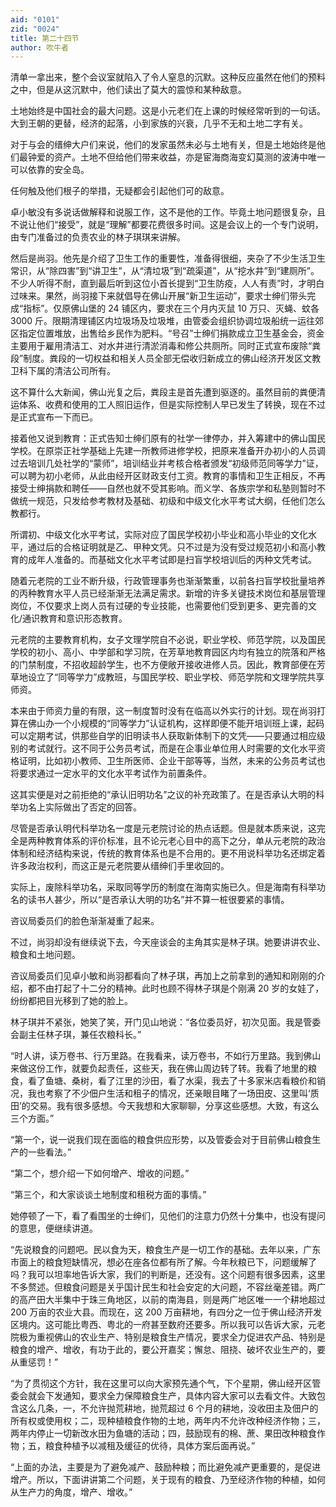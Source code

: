 ```yaml
---
aid: "0101"
zid: "0024"
title: 第二十四节
author: 吹牛者
---
```


清单一拿出来，整个会议室就陷入了令人窒息的沉默。这种反应虽然在他们的预料之中，但是从这沉默中，他们读出了莫大的震惊和某种敌意。

土地始终是中国社会的最大问题。这是小元老们在上课的时候经常听到的一句话。大到王朝的更替，经济的起落，小到家族的兴衰，几乎不无和土地二字有关。

对于与会的缙绅大户们来说，他们的发家虽然未必与土地有关，但是土地始终是他们最钟爱的资产。土地不但给他们带来收益，亦是宦海商海变幻莫测的波涛中唯一可以依靠的安全岛。

任何触及他们根子的举措，无疑都会引起他们可的敌意。

卓小敏没有多说话做解释和说服工作，这不是他的工作。毕竟土地问题很复杂，且不说让他们“接受”，就是“理解”都要花费很多时间。这是会议上的一个专门说明，由专门准备过的负责农业的林子琪琪来讲解。

然后是尚羽。他先是介绍了卫生工作的重要性，准备得很细，夹杂了不少生活卫生常识，从“除四害”到“讲卫生”，从“清垃圾”到“疏渠道”，从“挖水井”到“建厕所”。不少人听得不耐，直到最后听到这位小首长提到“卫生防疫，人人有责”时，才明白过味来。果然，尚羽接下来就倡导在佛山开展“新卫生运动”，要求士绅们带头完成“指标”。仅原佛山堡的 24 铺区内，要求在三个月内灭鼠 10 万只、灭蝇、蚊各 3000 斤。限期清理铺区内垃圾场及垃圾堆，由管委会组织协调垃圾船统一运往郊区指定位置堆放，出售给乡民作为肥料。“号召”士绅们捐款成立卫生基金会，资金主要用于雇用清洁工、对水井进行清淤消毒和修公共厕所。同时正式宣布废除“粪段”制度。粪段的一切权益和相关人员全部无偿收归新成立的佛山经济开发区文教卫科下属的清洁公司所有。

这不算什么大新闻，佛山光复之后，粪段主是首先遭到驱逐的。虽然目前的粪便清运体系、收费和使用的工人照旧运作，但是实际控制人早已发生了转换，现在不过是正式宣布一下而已。

接着他又说到教育：正式告知士绅们原有的社学一律停办，并入筹建中的佛山国民学校。在原崇正社学基础上先建一所教师进修学校，把原来准备开办初小的人员调过去培训几处社学的“蒙师”，培训结业并考核合格者颁发“初级师范同等学力”证，可以聘为初小老师，从此由经开区财政支付工资。教育的事情和卫生正相反，不再接受士绅捐款和聘任――自然也就不受其影响。而义学、各族宗学和私塾则暂时不做统一规范，只发给参考教材及基础、初级和中级文化水平考试大纲，任他们怎么教都行。

所谓初、中级文化水平考试，实际对应了国民学校初小毕业和高小毕业的文化水平，通过后的合格证明就是乙、甲种文凭。只不过是为没有受过规范初小和高小教育的成年人准备的。而基础文化水平考试即是扫盲学校培训后的丙种文凭考试。

随着元老院的工业不断升级，行政管理事务也渐渐繁重，以前各扫盲学校批量培养的丙种教育水平人员已经渐渐无法满足需求。新增的许多关键技术岗位和基层管理岗位，不仅要求上岗人员有过硬的专业技能，也需要他们受到更多、更完善的文化/通识教育和意识形态教育。

元老院的主要教育机构，女子文理学院自不必说，职业学校、师范学院，以及国民学校的初小、高小、中学部和学习院，在芳草地教育园区内均有独立的院落和严格的门禁制度，不招收超龄学生，也不方便敞开接收进修人员。因此，教育部便在芳草地设立了“同等学力”成教班，与国民学校、职业学校、师范学院和文理学院共享师资。

本来由于师资力量的有限，这一制度暂时没有在临高以外实行的计划。现在尚羽打算在佛山办一个小规模的“同等学力”认证机构，这样即便不能开培训班上课，起码可以定期考试，供那些自学的旧明读书人获取新体制下的文凭——只要通过相应级别的考试就行。这不同于公务员考试，而是在企事业单位用人时需要的文化水平资格证明，比如初小教师、卫生所医师、企业干部等等，当然，未来的公务员考试也将要求通过一定水平的文化水平考试作为前置条件。

这其实便是对之前拒绝的“承认旧明功名”之议的补充政策了。在是否承认大明的科举功名上实际做出了否定的回答。

尽管是否承认明代科举功名一度是元老院讨论的热点话题。但是就本质来说，这完全是两种教育体系的评价标准，且不论元老心目中的高下之分，单从元老院的政治体制和经济结构来说，传统的教育体系也是不合用的。更不用说科举功名还绑定着许多政治权利，而这正是元老院要从缙绅们手里收回的。

实际上，废除科举功名，采取同等学历的制度在海南实施已久。但是海南有科举功名的读书人甚少，所以“是否承认大明的功名”并不算一桩很要紧的事情。

咨议局委员们的脸色渐渐凝重了起来。

不过，尚羽却没有继续说下去，今天座谈会的主角其实是林子琪。她要讲讲农业、粮食和土地问题。

咨议局委员们见卓小敏和尚羽都看向了林子琪，再加上之前拿到的通知和刚刚的介绍，都不由打起了十二分的精神。此时也顾不得林子琪是个刚满 20 岁的女娃了，纷纷都把目光移到了她的脸上。

林子琪并不紧张，她笑了笑，开门见山地说：“各位委员好，初次见面。我是管委会副主任林子琪，兼任农粮科长。”

“时人讲，读万卷书、行万里路。在我看来，读万卷书，不如行万里路。我到佛山来做这份工作，就要负起责任，这些天，我在佛山周边转了转。我看了地里的粮食，看了鱼塘、桑树，看了江里的沙田，看了水渠，我去了十多家米店看粮价和销况，我也考察了不少佃户生活和租子的情况，还亲眼目睹了一场田皮、这里叫‘质田’的交易。我有很多感想。今天我想和大家聊聊，分享这些感想。大致，有这么三个方面。”

“第一个，说一说我们现在面临的粮食供应形势，以及管委会对于目前佛山粮食生产的一些看法。”

“第二个，想介绍一下如何增产、增收的问题。”

“第三个，和大家谈谈土地制度和租税方面的事情。”

她停顿了一下，看了看围坐的士绅们，见他们的注意力仍然十分集中，也没有提问的意思，便继续讲道。

“先说粮食的问题吧。民以食为天，粮食生产是一切工作的基础。去年以来，广东市面上的粮食短缺情况，想必在座各位都有所了解。今年秋粮已下，问题缓解了吗？我可以坦率地告诉大家，我们的判断是，还没有。这个问题有很多因素，这里不多赘述。但粮食问题是关乎国计民生和社会安定的大问题，不容丝毫差错。两广的高产田大半集中于珠三角地区，以前的南海县，则是两广地区唯一一个耕地超过 200 万亩的农业大县。而现在，这 200 万亩耕地，有四分之一位于佛山经济开发区境内。这可能比粤西、粤北的一府甚至数府还要多。所以我可以告诉大家，元老院极为重视佛山的农业生产、特别是粮食生产情况，要求全力促进农产品、特别是粮食的增产、增收，有功于此的，要公开嘉奖；懈怠、阻挠、破坏农业生产的，要从重惩罚！”

“为了贯彻这个方针，我在这里可以向大家预先通个气，下个星期，佛山经开区管委会就会下发通知，要求全力保障粮食生产，具体内容大家可以去看文件。大致包含这么几条，一，不允许抛荒耕地，抛荒超过 6 个月的耕地，没收田主及佃户的所有权或使用权；二，现种植粮食作物的土地，两年内不允许改种经济作物；三，两年内停止一切新改水田为鱼塘的活动；四，鼓励现有的棉、蔗、果田改种粮食作物；五，粮食种植予以减租及缓征的优待，具体方案后面再说。”

“上面的办法，主要是为了避免减产、鼓励种粮；而比避免减产更重要的，是促进增产。所以，下面讲讲第二个问题，关于现有的粮食、乃至经济作物的种植，如何从生产力的角度，增产、增收。”
